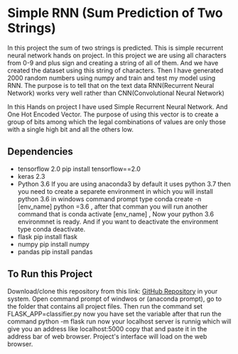 # Simple RNN (Sum Prediction of Two Strings)
In this project the sum of two strings is predicted. This is simple recurrent neural network hands on project. In this project we are using all characters from 0-9 and plus sign and creating a string of all of them. And we have created the dataset using this string of characters. Then I have generated 2000 random numbers using numpy and train and test my model using RNN. The purpose is to tell that on the text data RNN(Recurrent Neural Network) works very well rather than CNN(Convolutional Neural Network)

In this Hands on project I have used Simple Recurrent Neural Network. And One Hot Encoded Vector. The purpose of using this vector is to create a group of bits among which the legal combinations of values are only those with a single high bit and all the others low.

## Dependencies
* tensorflow 2.0   	pip install tensorflow==2.0
* keras 2.3
* Python 3.6        If you are using anaconda3 by default it uses python 3.7 then you need to create a separete environment in which you will install python 3.6 in windows command                     prompt type conda create -n [env_name] python =3.6 , after that comman you will run another command that is conda activate [env_name] , Now your python 3.6                         environmnet is ready. And if you want to deactivate the environment type conda deactivate. 
* flask		   	      pip install flask
* numpy			        pip install numpy
* pandas		        pip install pandas


## To Run this Project

Download/clone this repository from this link: [GitHub Repository](https://github.com/alihyder123IBA/Project) in your system. 
Open command prompt of windwos or  (anaconda prompt), go to the folder that contains all project files. Then run the command set FLASK_APP=classifier.py now you have set the variable after that run the command python -m flask run now your localhost server is runnig 
which will give you an address like localhost:5000 copy that and paste it in the address bar of web browser. 
Project's interface will load on the web browser.
